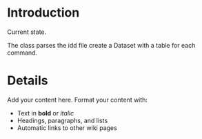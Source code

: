 # Introduction #

Current state.

The class parses the idd file create a Dataset with a table for each command.


# Details #

Add your content here.  Format your content with:
  * Text in **bold** or _italic_
  * Headings, paragraphs, and lists
  * Automatic links to other wiki pages